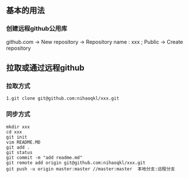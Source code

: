 ## 基本的用法

### 创建远程github公用库

github.com -> New repository -> Repository name :  xxx ; Public -> Create repository

## 拉取或通过远程github

### 拉取方式
```
1.git clone git@github.com:nihaoqkl/xxx.git 
```


### 同步方式
```
mkdir xxx
cd xxx
git init
vim README.MD
git add .
git status
git commit -m "add readme.md"
git remote add origin git@github.com:nihaoqkl/xxx.git
git push -u origin master:master //master:master  本地分支:远程分支
```

